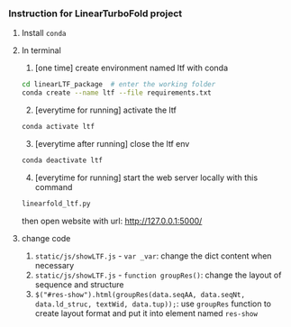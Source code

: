 ### Instruction for LinearTurboFold project

1. Install `conda`
2. In terminal
	1. [one time] create environment named ltf with conda
	```bash
  	cd linearLTF_package  # enter the working folder
	conda create --name ltf --file requirements.txt
	```
	2. [everytime for running] activate the ltf
	```bash
	conda activate ltf
	```
	3. [everytime after running] close the ltf env
	```bash
	conda deactivate ltf
	```
	4. [everytime for running] start the web server locally with this command
	```bash
	linearfold_ltf.py
	```
  	then open website with url: http://127.0.0.1:5000/
  
  
3. change code
	1. `static/js/showLTF.js` - `var _var`: change the dict content when necessary
	2. `static/js/showLTF.js` - `function groupRes()`: change the layout of sequence and structure
	3. `$("#res-show").html(groupRes(data.seqAA, data.seqNt, data.ld_struc, textWid, data.tup));`: use `groupRes` function to create layout format and put it into element named `res-show`
